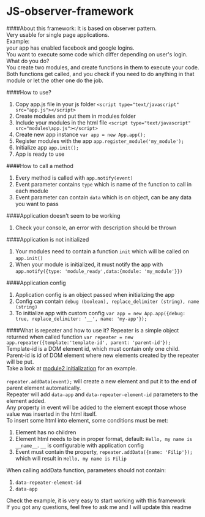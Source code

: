 # JS-observer-framework

####About this framework:
It is based on observer pattern.<br />
Very usable for single page applications.<br />
Example: <br />
your app has enabled facebook and google logins.<br />
You want to execute some code which differ depending on user's login.<br />
What do you do?<br />
You create two modules, and create functions in them to execute your code.<br />
Both functions get called, and you check if you need to do anything in that module or let the other one do the job.


####How to use?
1. Copy app.js file in your js folder `<script type="text/javascript" src="app.js"></script>`
2. Create modules and put them in modules folder
3. Include your modules in the html file `<script type="text/javascript" src="modules\app.js"></script>`
4. Create new app instance `var app = new App.app();`
5. Register modules with the app `app.register_module('my_module');`
6. Initialize app `app.init();`
7. App is ready to use

####How to call a method 
1. Every method is called with `app.notify(event)`
2. Event parameter contains `type` which is name of the function to call in each module
3. Event parameter can contain `data` which is on object, can be any data you want to pass


####Application doesn't seem to be working
1. Check your console, an error with description should be thrown

####Application is not initialized
1. Your modules need to contain a function `init` which will be called on `app.init()`
2. When your module is initialized, it must notify the app with `app.notify({type: 'module_ready',data:{module: 'my_module'}})`

####Application config
1. Application config is an object passed when initializing the app
2. Config can contain `debug (boolean), replace_delimiter (string), name (string)`
3. To initialize app with custom config `var app = new App.app({debug: true, replace_delimiter: '__', name: 'my-app'});`

####What is repeater and how to use it?
Repeater is a simple object returned when called function `var repeater = new app.repeater({template:'template-id', parent: 'parent-id'});`<br />
Template-id is a DOM element id, which must contain only one child.<br />
Parent-id is id of DOM element where new elements created by the repeater will be put.<br/>
Take a look at [module2 initialization](https://github.com/PavlovicDzFilip/JS-observer-framework/blob/master/modules/module2.js) for an example.<br/>
<br/>
`repeater.addData(event);` will create a new element and put it to the end of parent element automatically. <br/>
Repeater will add `data-app` and `data-repeater-element-id` parameters to the element added.<br/>
Any property in event will be added to the element except those whose value was inserted in the html itself.<br/>
To insert some html into element, some conditions must be met:
1. Element has no children
2. Element html needs to be in proper format, default: `Hello, my name is __name__`. `__` is configurable with application config
3. Event must contain the property, `repeater.addData({name: 'Filip'});` which will result in `Hello, my name is Filip`

When calling addData function, parameters should not contain:
1. `data-repeater-element-id`
2. `data-app`



Check the example, it is very easy to start working with this framework<br />
If you got any questions, feel free to ask me and I will update this readme

